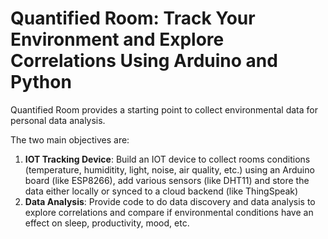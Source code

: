 # Quantified Room: Track Your Environment and Explore Correlations Using Arduino and Python

Quantified Room provides a starting point to collect environmental data for personal data analysis.  

The two main objectives are:

1. **IOT Tracking Device**: Build an IOT device to collect rooms conditions (temperature, humiditity, light, noise, air quality, etc.) using an Arduino board (like ESP8266), add various sensors (like DHT11) and store the data either locally or synced to a cloud backend (like ThingSpeak)
2. **Data Analysis**: Provide code to do data discovery and data analysis to explore correlations and compare if environmental conditions have an effect on sleep, productivity, mood, etc. 
